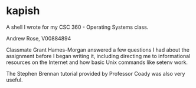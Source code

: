 # kapish
A shell I wrote for my CSC 360 - Operating Systems class.

Andrew Rose, V00884894

Classmate Grant Hames-Morgan answered a few questions I had about the assignment before I began writing it, including directing me to informational resources on the Internet and how basic Unix commands like setenv work.

The Stephen Brennan tutorial provided by Professor Coady was also very useful.
